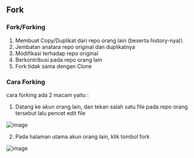 ## Fork

### Fork/Forking

1. Membuat Copy/Duplikat dari repo orang lain (beserta history-nya)\
2. Jembatan anatara repo original dan duplikatnya
3. Modifikasi terhadap repo original 
4. Berkontribusi pada repo orang lain
5. Fork tidak sama dengan Clone

### Cara Forking

cara forking ada 2 macam yaitu :

1. Datang ke akun orang lain, dan tekan salah satu file pada repo orang tersebut lalu pencet edit file

![image](https://user-images.githubusercontent.com/123876878/216760198-4039e536-0112-4358-b27a-c3fafd62d366.png)

2. Pada halaman utama akun orang lain, klik tombol fork

![image](https://user-images.githubusercontent.com/123876878/216760312-cb9e6588-f2bf-4960-8fa5-c6f006ed2824.png)
